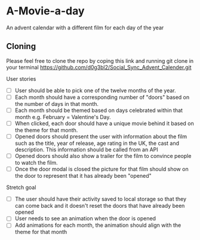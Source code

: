 # A-Movie-a-day
An advent calendar with a different film for each day of the year

## Cloning
Please feel free to clone the repo by coping this link and running git clone in your terminal https://github.com/d0g3bl2/Social_Sync_Advent_Calender.git

User stories
- [ ] User should be able to pick one of the twelve months of the year.
- [ ] Each month should have a corresponding number of "doors" based on the number of days in that month.
- [ ] Each month should be themed based on days celebrated within that month e.g. February = Valentine's Day.
- [ ] When clicked, each door should have a unique movie behind it based on the theme for that month.
- [ ] Opened doors should present the user with information about the film such as the title, year of release, age rating in the UK, the cast and description. This information should be called from an API
- [ ] Opened doors should also show a trailer for the film to convince people to watch the film.
- [ ] Once the door modal is closed the picture for that film should show on the door to represent that it has already been "opened"

Stretch goal
- [ ] The user should have their activity saved to local storage so that they can come back and it doesn't reset the doors that have already been opened
- [ ] User needs to see an animation when the door is opened
- [ ] Add animations for each month, the animation should align with the theme for that month
